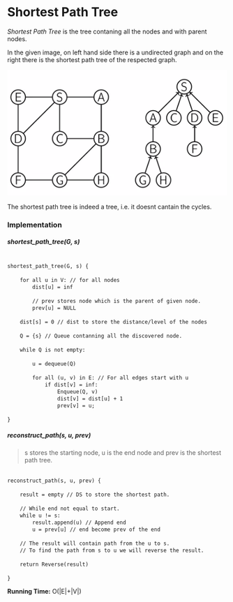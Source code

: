 # Shortest Path Tree

*Shortest Path Tree* is the tree contaning all the nodes and with parent nodes.

In the given image, on left hand side there is a undirected graph and on the right there is the shortest path tree of the respected graph.

![Shortest Path Tree](images/shortest_path_tree.png)


The shortest path tree is indeed a tree, i.e. it doesnt cantain the cycles.


### Implementation

##### shortest_path_tree(G, s)

```

shortest_path_tree(G, s) {

	for all u in V: // for all nodes
		dist[u] = inf

		// prev stores node which is the parent of given node.
		prev[u] = NULL

	dist[s] = 0 // dist to store the distance/level of the nodes

	Q = {s} // Queue contanning all the discovered node.

	while Q is not empty:

		u = dequeue(Q)

		for all (u, v) in E: // For all edges start with u
			if dist[v] = inf:
				Enqueue(Q, v)
				dist[v] = dist[u] + 1
				prev[v] = u;

}

```

##### reconstruct_path(s, u, prev)

> s stores the starting node, u is the end node and prev is the shortest path tree.

```

reconstruct_path(s, u, prev) {

	result = empty // DS to store the shortest path.

	// While end not equal to start.
	while u != s:
		result.append(u) // Append end
		u = prev[u] // end become prev of the end

	// The result will contain path from the u to s.
	// To find the path from s to u we will reverse the result.

	return Reverse(result)

}

```

**Running Time:** O(|E|+|V|)